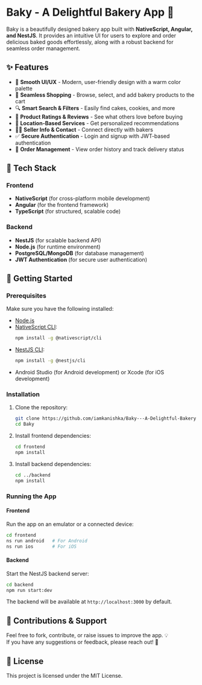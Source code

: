 # Baky - A Delightful Bakery App 🍰

Baky is a beautifully designed bakery app built with **NativeScript, Angular, and NestJS**. It provides an intuitive UI for users to explore and order delicious baked goods effortlessly, along with a robust backend for seamless order management.

## ✨ Features
- 📌 **Smooth UI/UX** - Modern, user-friendly design with a warm color palette
- 🛒 **Seamless Shopping** - Browse, select, and add bakery products to the cart
- 🔍 **Smart Search & Filters** - Easily find cakes, cookies, and more
- 🌟 **Product Ratings & Reviews** - See what others love before buying
- 📍 **Location-Based Services** - Get personalized recommendations
- 🧑‍🍳 **Seller Info & Contact** - Connect directly with bakers
- ✅ **Secure Authentication** - Login and signup with JWT-based authentication
- 🔄 **Order Management** - View order history and track delivery status

## 🔧 Tech Stack
### **Frontend**
- **NativeScript** (for cross-platform mobile development)
- **Angular** (for the frontend framework)
- **TypeScript** (for structured, scalable code)

### **Backend**
- **NestJS** (for scalable backend API)
- **Node.js** (for runtime environment)
- **PostgreSQL/MongoDB** (for database management)
- **JWT Authentication** (for secure user authentication)

## 🚀 Getting Started

### Prerequisites
Make sure you have the following installed:
- [Node.js](https://nodejs.org/)
- [NativeScript CLI](https://nativescript.org/):
  ```sh
  npm install -g @nativescript/cli
  ```
- [NestJS CLI](https://nestjs.com/):
  ```sh
  npm install -g @nestjs/cli
  ```
- Android Studio (for Android development) or Xcode (for iOS development)

### Installation
1. Clone the repository:
   ```sh
   git clone https://github.com/iamkanishka/Baky---A-Delightful-Bakery-App.git
   cd Baky
   ```

2. Install frontend dependencies:
   ```sh
   cd frontend
   npm install
   ```

3. Install backend dependencies:
   ```sh
   cd ../backend
   npm install
   ```

### Running the App
#### **Frontend**
Run the app on an emulator or a connected device:
```sh
cd frontend
ns run android   # For Android
ns run ios       # For iOS
```

#### **Backend**
Start the NestJS backend server:
```sh
cd backend
npm run start:dev
```
The backend will be available at `http://localhost:3000` by default.

## 📌 Contributions & Support
Feel free to fork, contribute, or raise issues to improve the app. 💡  
If you have any suggestions or feedback, please reach out! 🚀

## 🐝 License
This project is licensed under the MIT License.


